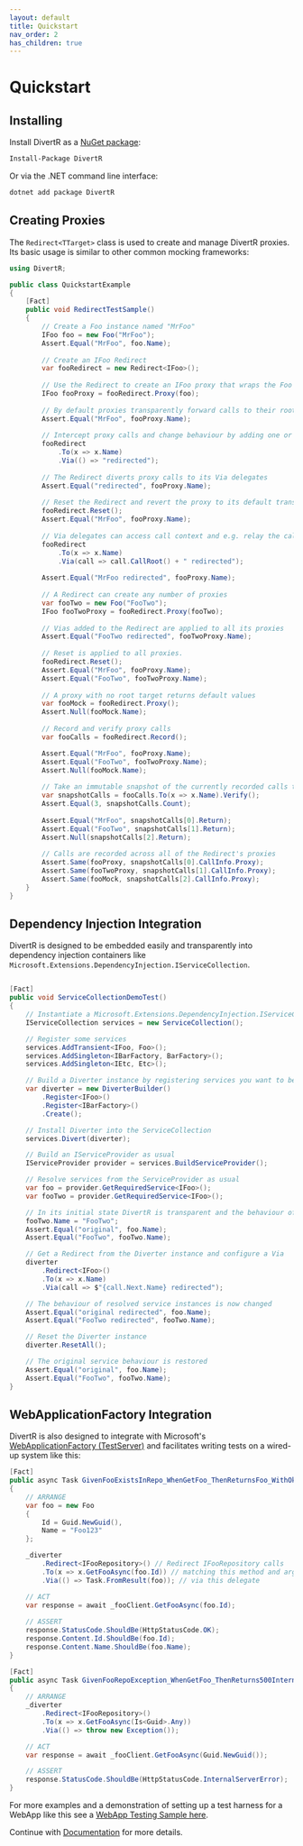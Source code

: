 ```yaml
---
layout: default
title: Quickstart
nav_order: 2
has_children: true
---
```


# Quickstart

## Installing

Install DivertR as a [NuGet package](https://www.nuget.org/packages/DivertR):

```sh
Install-Package DivertR
```

Or via the .NET command line interface:

```sh
dotnet add package DivertR
```

## Creating Proxies

The `Redirect<TTarget>` class is used to create and manage DivertR proxies. Its basic usage is similar to other common mocking frameworks:


```csharp
using DivertR;

public class QuickstartExample
{
    [Fact]
    public void RedirectTestSample()
    {
        // Create a Foo instance named "MrFoo"
        IFoo foo = new Foo("MrFoo");
        Assert.Equal("MrFoo", foo.Name);
        
        // Create an IFoo Redirect
        var fooRedirect = new Redirect<IFoo>();
        
        // Use the Redirect to create an IFoo proxy that wraps the Foo instance above as its root target
        IFoo fooProxy = fooRedirect.Proxy(foo);
        
        // By default proxies transparently forward calls to their root targets
        Assert.Equal("MrFoo", fooProxy.Name);
        
        // Intercept proxy calls and change behaviour by adding one or more 'Via' delegates to the Redirect
        fooRedirect
            .To(x => x.Name)
            .Via(() => "redirected");
        
        // The Redirect diverts proxy calls to its Via delegates
        Assert.Equal("redirected", fooProxy.Name);
        
        // Reset the Redirect and revert the proxy to its default transparent behaviour
        fooRedirect.Reset();
        Assert.Equal("MrFoo", fooProxy.Name);
        
        // Via delegates can access call context and e.g. relay the call to the root target
        fooRedirect
            .To(x => x.Name)
            .Via(call => call.CallRoot() + " redirected");
        
        Assert.Equal("MrFoo redirected", fooProxy.Name);
        
        // A Redirect can create any number of proxies
        var fooTwo = new Foo("FooTwo");
        IFoo fooTwoProxy = fooRedirect.Proxy(fooTwo);
        
        // Vias added to the Redirect are applied to all its proxies
        Assert.Equal("FooTwo redirected", fooTwoProxy.Name);
        
        // Reset is applied to all proxies.
        fooRedirect.Reset();
        Assert.Equal("MrFoo", fooProxy.Name);
        Assert.Equal("FooTwo", fooTwoProxy.Name);
        
        // A proxy with no root target returns default values
        var fooMock = fooRedirect.Proxy();
        Assert.Null(fooMock.Name);
        
        // Record and verify proxy calls
        var fooCalls = fooRedirect.Record();

        Assert.Equal("MrFoo", fooProxy.Name);
        Assert.Equal("FooTwo", fooTwoProxy.Name);
        Assert.Null(fooMock.Name);
        
        // Take an immutable snapshot of the currently recorded calls to verify against
        var snapshotCalls = fooCalls.To(x => x.Name).Verify();
        Assert.Equal(3, snapshotCalls.Count);
        
        Assert.Equal("MrFoo", snapshotCalls[0].Return);
        Assert.Equal("FooTwo", snapshotCalls[1].Return);
        Assert.Null(snapshotCalls[2].Return);
        
        // Calls are recorded across all of the Redirect's proxies
        Assert.Same(fooProxy, snapshotCalls[0].CallInfo.Proxy);
        Assert.Same(fooTwoProxy, snapshotCalls[1].CallInfo.Proxy);
        Assert.Same(fooMock, snapshotCalls[2].CallInfo.Proxy);
    }
}
```

## Dependency Injection Integration

DivertR is designed to be embedded easily and transparently into dependency injection containers like `Microsoft.Extensions.DependencyInjection.IServiceCollection`.

```csharp

[Fact]
public void ServiceCollectionDemoTest()
{
    // Instantiate a Microsoft.Extensions.DependencyInjection.IServiceCollection
    IServiceCollection services = new ServiceCollection();

    // Register some services
    services.AddTransient<IFoo, Foo>();
    services.AddSingleton<IBarFactory, BarFactory>();
    services.AddSingleton<IEtc, Etc>();

    // Build a Diverter instance by registering services you want to be able to redirect
    var diverter = new DiverterBuilder()
        .Register<IFoo>()
        .Register<IBarFactory>()
        .Create();

    // Install Diverter into the ServiceCollection
    services.Divert(diverter);

    // Build an IServiceProvider as usual
    IServiceProvider provider = services.BuildServiceProvider();

    // Resolve services from the ServiceProvider as usual
    var foo = provider.GetRequiredService<IFoo>();
    var fooTwo = provider.GetRequiredService<IFoo>();

    // In its initial state DivertR is transparent and the behaviour of resolved services is unchanged
    fooTwo.Name = "FooTwo";
    Assert.Equal("original", foo.Name);
    Assert.Equal("FooTwo", fooTwo.Name);

    // Get a Redirect from the Diverter instance and configure a Via
    diverter
        .Redirect<IFoo>()
        .To(x => x.Name)
        .Via(call => $"{call.Next.Name} redirected");

    // The behaviour of resolved service instances is now changed
    Assert.Equal("original redirected", foo.Name);
    Assert.Equal("FooTwo redirected", fooTwo.Name);

    // Reset the Diverter instance
    diverter.ResetAll();

    // The original service behaviour is restored
    Assert.Equal("original", foo.Name);
    Assert.Equal("FooTwo", fooTwo.Name);
}
```

## WebApplicationFactory Integration

DivertR is also designed to integrate with Microsoft's [WebApplicationFactory (TestServer)](https://docs.microsoft.com/en-us/aspnet/core/test/integration-tests) and facilitates writing tests on a wired-up system like this:

```csharp
[Fact]
public async Task GivenFooExistsInRepo_WhenGetFoo_ThenReturnsFoo_WithOk200()
{
    // ARRANGE
    var foo = new Foo
    {
        Id = Guid.NewGuid(),
        Name = "Foo123"
    };

    _diverter
        .Redirect<IFooRepository>() // Redirect IFooRepository calls 
        .To(x => x.GetFooAsync(foo.Id)) // matching this method and argument
        .Via(() => Task.FromResult(foo)); // via this delegate

    // ACT
    var response = await _fooClient.GetFooAsync(foo.Id);
    
    // ASSERT
    response.StatusCode.ShouldBe(HttpStatusCode.OK);
    response.Content.Id.ShouldBe(foo.Id);
    response.Content.Name.ShouldBe(foo.Name);
}

[Fact]
public async Task GivenFooRepoException_WhenGetFoo_ThenReturns500InternalServerError()
{
    // ARRANGE
    _diverter
        .Redirect<IFooRepository>()
        .To(x => x.GetFooAsync(Is<Guid>.Any))
        .Via(() => throw new Exception());

    // ACT
    var response = await _fooClient.GetFooAsync(Guid.NewGuid());

    // ASSERT
    response.StatusCode.ShouldBe(HttpStatusCode.InternalServerError);
}
```

For more examples and a demonstration of setting up a test harness for a WebApp like this see a [WebApp Testing Sample here](https://github.com/devodo/DivertR/tree/main/test/DivertR.WebAppTests).

Continue with [Documentation](../documentation/) for more details.